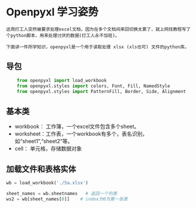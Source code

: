 # Openpyxl 学习姿势


    这周打工人突然被要求处理excel文档，因为在多个文档间来回切换太累了，就上网找教程写了个python脚本，用来处理讨厌的数据(打工人永不加班)。

    下面讲一件所学知识，openpyxl是一个用于读取处理 xlsx (xls也可) 文件的python库。

## 导包
```python
    from openpyxl import load_workbook
    from openpyxl.styles import colors, Font, Fill, NamedStyle
    from openpyxl.styles import PatternFill, Border, Side, Alignment
 ```

## 基本类
- workbook： 工作簿，一个excel文件包含多个sheet。
- worksheet：工作表，一个workbook有多个，表名识别，如“sheet1”,“sheet2”等。
- cell： 单元格，存储数据对象


## 加载文件和表格实体

```python 
wb = load_workbook('./5a.xlsx')

sheet_names = wb.sheetnames   # 返回一个列表
ws2 = wb[sheet_names[0]]    # index为0为第一张表
```
